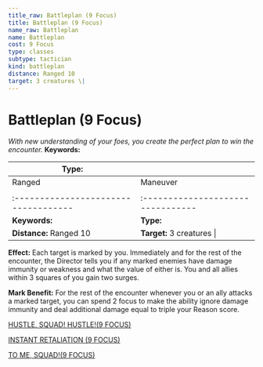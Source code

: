 ```yaml
---
title_raw: Battleplan (9 Focus)
title: Battleplan (9 Focus)
name_raw: Battleplan
name: Battleplan
cost: 9 Focus
type: classes
subtype: tactician
kind: battleplan
distance: Ranged 10
target: 3 creatures \|
---
```


# Battleplan (9 Focus)

*With new understanding of your foes, you create the perfect plan to win the encounter.* **Keywords:**

| **Type:**                            |                                   |
| ------------------------------------ | --------------------------------- |
| Ranged                               | Maneuver                          |
|                                      |                                   |
| :----------------------------------- | :-------------------------------- |
| **Keywords:**                        | **Type:**                         |
| **Distance:** Ranged 10              | **Target:** 3 creatures \|        |

**Effect:** Each target is marked by you. Immediately and for the rest of the encounter, the Director tells you if any marked enemies have damage immunity or weakness and what the value of either is. You and all allies within 3 squares of you gain two surges.

**Mark Benefit:** For the rest of the encounter whenever you or an ally attacks a marked target, you can spend 2 focus to make the ability ignore damage immunity and deal additional damage equal to triple your Reason score.

[HUSTLE, SQUAD! HUSTLE!(9 FOCUS)](<./Hustle%20Squad%20HUSTLE(9%20FOCUS)/Hustle%20Squad%20HUSTLE(9%20FOCUS).md>)

[INSTANT RETALIATION (9 FOCUS)](./Instant%20Retaliation.md)

[TO ME, SQUAD!(9 FOCUS)](<./To%20Me%20SQUAD(9%20FOCUS).md>)
